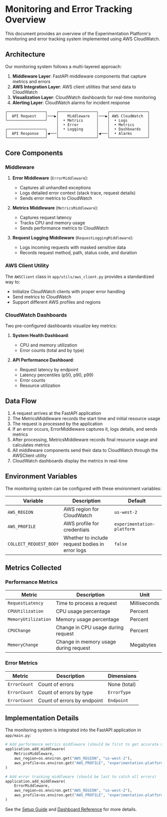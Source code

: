 # Monitoring and Error Tracking Overview

This document provides an overview of the Experimentation Platform's monitoring and error tracking system implemented using AWS CloudWatch.

## Architecture

Our monitoring system follows a multi-layered approach:

1. **Middleware Layer**: FastAPI middleware components that capture metrics and errors
2. **AWS Integration Layer**: AWS client utilities that send data to CloudWatch
3. **Visualization Layer**: CloudWatch dashboards for real-time monitoring
4. **Alerting Layer**: CloudWatch alarms for incident response

```
┌─────────────────┐    ┌─────────────────┐    ┌─────────────────┐
│  API Request    │───▶│    Middleware   │───▶│ AWS CloudWatch  │
└─────────────────┘    │  • Metrics      │    │  • Logs         │
                       │  • Error        │    │  • Metrics      │
┌─────────────────┐    │  • Logging      │    │  • Dashboards   │
│  API Response   │◀───│                 │◀───│  • Alarms       │
└─────────────────┘    └─────────────────┘    └─────────────────┘
```

## Core Components

### Middleware

1. **Error Middleware** (`ErrorMiddleware`):
   - Captures all unhandled exceptions
   - Logs detailed error context (stack trace, request details)
   - Sends error metrics to CloudWatch

2. **Metrics Middleware** (`MetricsMiddleware`):
   - Captures request latency
   - Tracks CPU and memory usage
   - Sends performance metrics to CloudWatch

3. **Request Logging Middleware** (`RequestLoggingMiddleware`):
   - Logs incoming requests with masked sensitive data
   - Records request method, path, status code, and duration

### AWS Client Utility

The `AWSClient` class in `app/utils/aws_client.py` provides a standardized way to:
- Initialize CloudWatch clients with proper error handling
- Send metrics to CloudWatch
- Support different AWS profiles and regions

### CloudWatch Dashboards

Two pre-configured dashboards visualize key metrics:

1. **System Health Dashboard**:
   - CPU and memory utilization
   - Error counts (total and by type)

2. **API Performance Dashboard**:
   - Request latency by endpoint
   - Latency percentiles (p50, p90, p99)
   - Error counts
   - Resource utilization

## Data Flow

1. A request arrives at the FastAPI application
2. The MetricsMiddleware records the start time and initial resource usage
3. The request is processed by the application
4. If an error occurs, ErrorMiddleware captures it, logs details, and sends metrics
5. After processing, MetricsMiddleware records final resource usage and calculates metrics
6. All middleware components send their data to CloudWatch through the AWSClient utility
7. CloudWatch dashboards display the metrics in real-time

## Environment Variables

The monitoring system can be configured with these environment variables:

| Variable | Description | Default |
|----------|-------------|---------|
| `AWS_REGION` | AWS region for CloudWatch | `us-west-2` |
| `AWS_PROFILE` | AWS profile for credentials | `experimentation-platform` |
| `COLLECT_REQUEST_BODY` | Whether to include request bodies in error logs | `false` |

## Metrics Collected

### Performance Metrics

| Metric | Description | Unit |
|--------|-------------|------|
| `RequestLatency` | Time to process a request | Milliseconds |
| `CPUUtilization` | CPU usage percentage | Percent |
| `MemoryUtilization` | Memory usage percentage | Percent |
| `CPUChange` | Change in CPU usage during request | Percent |
| `MemoryChange` | Change in memory usage during request | Megabytes |

### Error Metrics

| Metric | Description | Dimensions |
|--------|-------------|------------|
| `ErrorCount` | Count of errors | None (total) |
| `ErrorCount` | Count of errors by type | `ErrorType` |
| `ErrorCount` | Count of errors by endpoint | `Endpoint` |

## Implementation Details

The monitoring system is integrated into the FastAPI application in `app/main.py`:

```python
# Add performance metrics middleware (should be first to get accurate measurements)
application.add_middleware(
    MetricsMiddleware,
    aws_region=os.environ.get("AWS_REGION", "us-west-2"),
    aws_profile=os.environ.get("AWS_PROFILE", "experimentation-platform")
)

# Add error tracking middleware (should be last to catch all errors)
application.add_middleware(
    ErrorMiddleware,
    aws_region=os.environ.get("AWS_REGION", "us-west-2"),
    aws_profile=os.environ.get("AWS_PROFILE", "experimentation-platform")
)
```

See the [Setup Guide](setup-guide.md) and [Dashboard Reference](dashboard-reference.md) for more details.
